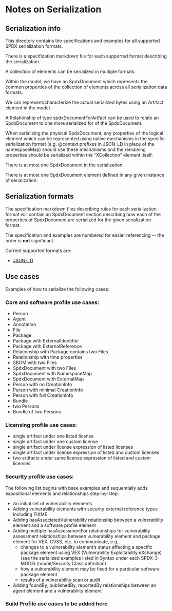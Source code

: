 # Notes on Serialization

## Serialization info

This directory contains the specifications and examples for all supported SPDX serialization formats.

There is a specification markdown file for each supported format describing the serialization.

A collection of elements can be serialized in multiple formats.

Within the model, we have an SpdxDocument which represents the common properties of the collection of elements across all serialization data formats.

We can represent/characterize the actual serialized bytes using an Artifact element in the model.

A Relationship of type spdxDocumentForArtfact can be used to relate an SpdxDocument to one more serialized for of the SpdxDocument.

When serializing the physical SpdxDocument, any properties of the logical element which can be represented using native mechanisms in the specific serialization format (e.g. @context prefixes in JSON-LD in place of the namespaceMap) should use these mechanisms and the remaining properties should be serialized within the “XCollection” element itself.

There is at most one SpdxDocument in the serialization.

There is at most one SpdxDocument element defined in any given instance of serialization.

## Serialization formats

The specification markdown files describing rules for each serialization format will contain an SpdxDocument section describing how each of the properties of SpdxDocument are serialized for the given serialization format.

The specification and examples are numbered for easier referencing -- the order is **not** significant.

Current supported formats are:
- [JSON-LD](json-ld.md)

## Use cases

Examples of how to serialize the following cases:

### Core and software profile use cases:
- Person
- Agent
- Annotation
- File
- Package
- Package with ExternalIdentifier
- Package with ExternalReference
- Relationship with Package contains two Files
- Relationship with time properties
- SBOM with two Files
- SpdxDocument with two Files
- SpdxDocument with NamespaceMap
- SpdxDocument with ExternalMap
- Person with no CreationInfo
- Person with minimal CreationInfo
- Person with full CreationInfo
- Bundle
- two Persons
- Bundle of two Persons

### Licensing profile use cases:
- single artifact under one listed license
- single artifact under one custom license
- single artifact under license expression of listed licenses
- single artifact under license expression of listed and custom licenses
- two artifacts under same license expression of listed and custom licenses

### Security profile use cases:
The following list begins with base examples and sequentially adds expositional elements and relationships step-by-step:
- An initial set of vulnerability elements
- Adding vulnerability elements with security external reference types including FIXME
- Adding hasAssociatedVulnerability relationship between a vulnerability element and a software profile element
- Adding multiple hasAssessmentFor relationships for vulnerability assessment relationships between vulnerability element and package element for VEX, CVSS, etc. to communicate, e.g.,
  - changes to a vulnerability element’s status affecting a specific package element using VEX (Vulnerability Exploitability eXchange)  (see the serialized examples listed in Syntax under each SPDX-3-MODEL/model/Security Class definition)
  - how a vulnerability element may be fixed for a particular software package element
  - results of a vulnerability scan or audit
- Adding foundBy, publishedBy, reportedBy relationships between an agent element and a vulnerability element


### Build Profile use cases to be added here
